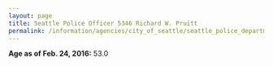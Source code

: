 ```yaml
---
layout: page
title: Seattle Police Officer 5346 Richard W. Pruitt
permalink: /information/agencies/city_of_seattle/seattle_police_department/copbook/5346/
---
```


**Age as of Feb. 24, 2016:** 53.0
